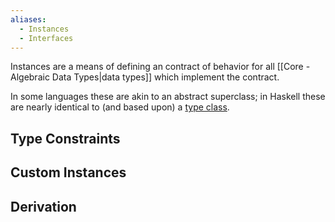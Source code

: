 ```yaml
---
aliases:
  - Instances
  - Interfaces
---
```

Instances are a means of defining an contract of behavior for all [[Core - Algebraic Data Types|data types]] which implement the contract.

In some languages these are akin to an abstract superclass; in Haskell these are nearly identical to (and based upon) a [type class](https://en.wikibooks.org/wiki/Haskell/Classes_and_types).

## Type Constraints

## Custom Instances
## Derivation
